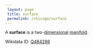 ```yaml
---
 layout: page
 title: surface
 permalink: /chicago/surface
---
```

A **surface** is a two-[dimensional](https://mathgloss.github.io/MathGloss/chicago/dimension_of_manifold) [manifold](https://mathgloss.github.io/MathGloss/chicago/definitions/manifold).

Wikidata ID: [Q484298](https://www.wikidata.org/wiki/Q484298)